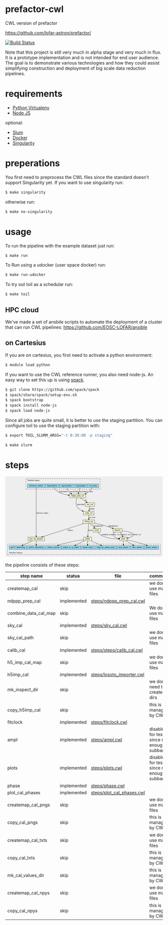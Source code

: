 # prefactor-cwl
CWL version of prefactor

https://github.com/lofar-astron/prefactor/

[![Build Status](https://travis-ci.org/EOSC-LOFAR/prefactor-cwl.svg?branch=master)](https://travis-ci.org/EOSC-LOFAR/prefactor-cwl)

Note that this project is still very much in alpha stage and very much in flux.
It is a prototype implementation and is not intended for end user audience.
The goal is to demonstrate various technologies and how they could assist
simplifying construction and deployment of big scale data reduction pipelines.

# requirements

* [Python Virtualenv](https://virtualenv.pypa.io/en/stable/)
* [Node JS](https://nodejs.org/en/)

optional:
* [Slum](https://slurm.schedmd.com/)
* [Docker](https://www.docker.com/)
* [Singularity](http://singularity.lbl.gov/)


# preperations

You first need to preprocess the CWL files since the standard
doesn't support Singularity yet. If you want to use singularity run:

```bash
$ make singularity
```

otherwise run:
```bash
$ make no-singularity
```

# usage

To run the pipeline with the example dataset just run:
```bash
$ make run
```

To Run using a udocker (user space docker) run:
``` bash
$ make run-udocker
```

To try out toil as a schedular run:
```bash
$ make toil
```

## HPC cloud

We've made a set of ansbile scripts to automate the deployment of a cluster
that can run CWL pipelines: https://github.com/EOSC-LOFAR/ansible

## on Cartesius

If you are on cartesius, you first need to activate a python environment:
```bash
$ module load python
```

If you want to use the CWL reference runner, you also need node-js. An easy
way to set this up is using [spack](https://github.com/spack/spack).

```bash
$ git clone https://github.com/spack/spack
$ spack/share/spack/setup-env.sh
$ spack bootstrap
$ spack install node-js
$ spack load node-js
```

Since all jobs are quite small, it is better to use the staging partition.
You can configure toil to use the staging partition with:
```bash
$ export TOIL_SLURM_ARGS="-t 0:30:00 -p staging"
```

```bash
$ make slurm
```

# steps

[![graph](https://raw.githubusercontent.com/EOSC-LOFAR/prefactor-cwl/master/prefactor.png)](https://view.commonwl.org/workflows/github.com/EOSC-LOFAR/prefactor-cwl/blob/master/prefactor.cwl)

the pipeline consists of these steps:

| step name               | status      | file   | comment          |
| ------------------------|-------------|--------|------------------|
| createmap\_cal          | skip        |  | we don't use map files   |
| ndppp\_prep\_cal        | implemented | [steps/ndppp_prep_cal.cwl](steps/ndppp_prep_cal.cwl) |
| combine\_data\_cal\_map | skip        |  |We don't use map files   |
| sky\_cal                | implemented | [steps/sky_cal.cwl](steps/sky_cal.cwl)    |
| sky\_cal\_path          | skip        |  |we don't use map files   |
| calib\_cal              | implemented | [steps/steps/calib_cal.cwl](steps/steps/calib_cal.cwl) |
| h5\_imp\_cal\_map       | skip        |  |we don't use map files   |
| h5imp\_cal              | implemented | [steps/losoto_importer.cwl](steps/losoto_importer.cwl) |
| mk\_inspect\_dir        | skip        |  | we don't need to create dirs |
| copy\_h5imp\_cal        | skip        |  | this is managed by CWL |
| fitclock                | implemented | [steps/fitclock.cwl](steps/fitclock.cwl) |
| ampl                    | implemented | [steps/ampl.cwl](steps/ampl.cwl)  | disabled for test since not enough subbands
| plots                   | implemented | [steps/plots.cwl](steps/plots.cwl) | disabled for test since not enough subbands
| phase                   | implemented | [steps/phase.cwl](steps/phase.cwl) |
| plot\_cal\_phases       | implemented | [steps/plot_cal_phases.cwl](steps/plot_cal_phases.cwl) |
| createmap\_cal\_pngs    | skip        | | we don't use map files |
| copy\_cal\_pngs         | skip        | | this is managed by CWL |
| createmap\_cal\_txts    | skip        | | we don't use map files |
| copy\_cal\_txts         | skip        | | this is managed by CWL |
| mk\_cal\_values\_dir    | skip        | | this is managed by CWL |
| createmap\_cal\_npys    | skip        | | we don't use map files |
| copy\_cal\_npys         | skip        | | this is managed by CWL |
